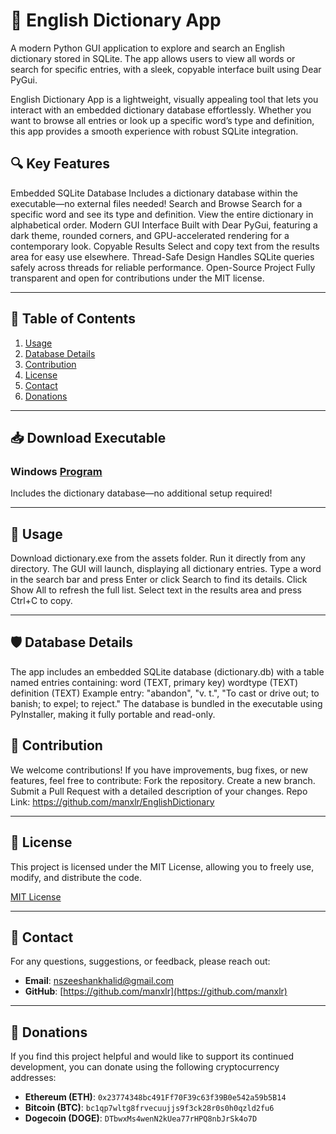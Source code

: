# 📖 English Dictionary App
A modern Python GUI application to explore and search an English dictionary stored in SQLite. The app allows users to view all words or search for specific entries, with a sleek, copyable interface built using Dear PyGui.

English Dictionary App is a lightweight, visually appealing tool that lets you interact with an embedded dictionary database effortlessly. Whether you want to browse all entries or look up a specific word’s type and definition, this app provides a smooth experience with robust SQLite integration.

## 🔍 Key Features
Embedded SQLite Database
Includes a dictionary database within the executable—no external files needed!
Search and Browse
Search for a specific word and see its type and definition.
View the entire dictionary in alphabetical order.
Modern GUI Interface
Built with Dear PyGui, featuring a dark theme, rounded corners, and GPU-accelerated rendering for a contemporary look.
Copyable Results
Select and copy text from the results area for easy use elsewhere.
Thread-Safe Design
Handles SQLite queries safely across threads for reliable performance.
Open-Source Project
Fully transparent and open for contributions under the MIT license.

---

## 📝 Table of Contents

1. [Usage](#-usage)  
2. [Database Details](#-database-details)  
3. [Contribution](#-contribution)  
4. [License](#-license)  
5. [Contact](#-contact)  
6. [Donations](#-donations)

---
## 📥 **Download Executable**

### Windows [Program](https://github.com/manxlr/englishdictionary/releases/download/v1.0.0/dictionary.exe)

Includes the dictionary database—no additional setup required!

---
## 🚀 **Usage**
Download dictionary.exe from the assets folder.
Run it directly from any directory.
The GUI will launch, displaying all dictionary entries.
Type a word in the search bar and press Enter or click Search to find its details.
Click Show All to refresh the full list.
Select text in the results area and press Ctrl+C to copy.

---
## 🛡️ **Database Details**

The app includes an embedded SQLite database (dictionary.db) with a table named entries containing:
word (TEXT, primary key)
wordtype (TEXT)
definition (TEXT)
Example entry: "abandon", "v. t.", "To cast or drive out; to banish; to expel; to reject."
The database is bundled in the executable using PyInstaller, making it fully portable and read-only.
## 🤝 **Contribution**
We welcome contributions! If you have improvements, bug fixes, or new features, feel free to contribute:
Fork the repository.
Create a new branch.
Submit a Pull Request with a detailed description of your changes.
Repo Link: https://github.com/manxlr/EnglishDictionary

---
## 📜 **License**
This project is licensed under the MIT License, allowing you to freely use, modify, and distribute the code.

[MIT License](https://opensource.org/licenses/MIT)

---
## 📧 **Contact**

For any questions, suggestions, or feedback, please reach out:

- **Email**: [nszeeshankhalid@gmail.com](mailto:nszeeshankhalid@gmail.com)
- **GitHub**: [https://github.com/manxlr](https://github.com/manxlr)

---

## 💖 **Donations**

If you find this project helpful and would like to support its continued development, you can donate using the following cryptocurrency addresses:

- **Ethereum (ETH)**: `0x23774348bc491Ff70F39c63f39B0e542a59b5B14`  
- **Bitcoin (BTC)**: `bc1qp7wltg8frvecuujjs9f3ck28r0s0h0qzld2fu6`  
- **Dogecoin (DOGE)**: `DTbwxMs4wenN2kUea77rHPQ8nbJrSk4o7D` 
